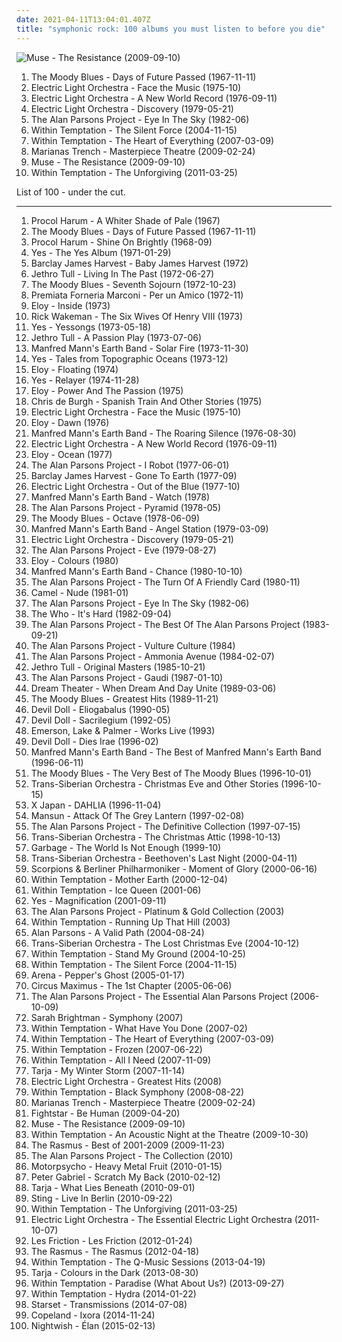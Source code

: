 ```yaml
---
date: 2021-04-11T13:04:01.407Z
title: "symphonic rock: 100 albums you must listen to before you die"
---
```

![Muse - The Resistance (2009-09-10)](http://coverartarchive.org/release/6a5d9eac-0fa6-3170-9cff-a1cb832fd8cd/6076676742-500.jpg "Muse - The Resistance (2009-09-10)")
<ol class="albums">
<li data-cover="http://coverartarchive.org/release/f3bdf87d-550b-3f8e-b8f1-81a62d051a84/7926647371-500.jpg" data-tags="classic rock, progressive rock" role="button">The Moody Blues - Days of Future Passed (1967-11-11)</li>
<li data-cover="http://coverartarchive.org/release/3da95428-3f4b-471b-8aea-ed40bcf04179/7108599389-500.jpg" data-tags="classic rock" role="button">Electric Light Orchestra - Face the Music (1975-10)</li>
<li data-cover="http://coverartarchive.org/release/b89abd66-18d8-4f49-ae66-5cdadf956e0e/5892042975-500.jpg" data-tags="classic rock" role="button">Electric Light Orchestra - A New World Record (1976-09-11)</li>
<li data-cover="http://coverartarchive.org/release/23bf913d-3709-4f84-a3df-f19d3928cb2b/5892233271-500.jpg" data-tags="classic rock, progressive rock, 70s" role="button">Electric Light Orchestra - Discovery (1979-05-21)</li>
<li data-cover="https://img.discogs.com/kR8ak2Y6gJmX8bjyFMp7YY1UwUY=/fit-in/600x604/filters:strip_icc():format(jpeg):mode_rgb():quality(90)/discogs-images/R-9480169-1481315751-1211.jpeg.jpg" data-tags="progressive rock" role="button">The Alan Parsons Project - Eye In The Sky (1982-06)</li>
<li data-cover="http://coverartarchive.org/release/b0d338fa-6935-4aa6-b891-a51c37217e43/4630453378-500.jpg" data-tags="symphonic metal" role="button">Within Temptation - The Silent Force (2004-11-15)</li>
<li data-cover="http://coverartarchive.org/release/ab50ac75-91ce-36a3-99b1-6e5e15aad912/5782076120-500.jpg" data-tags="symphonic metal" role="button">Within Temptation - The Heart of Everything (2007-03-09)</li>
<li data-cover="http://coverartarchive.org/release/a773460a-e896-4883-83fb-3ec44b8dce36/12726549225-500.jpg" data-tags="pop, rock, power pop, pop rock, symphonic rock, 2010s" role="button">Marianas Trench - Masterpiece Theatre (2009-02-24)</li>
<li data-cover="http://coverartarchive.org/release/6a5d9eac-0fa6-3170-9cff-a1cb832fd8cd/6076676742-500.jpg" data-tags="alternative rock" role="button">Muse - The Resistance (2009-09-10)</li>
<li data-cover="http://coverartarchive.org/release/fa2c2a08-5f73-4ace-86e2-2f6d74b42914/2094872063-500.jpg" data-tags="symphonic metal" role="button">Within Temptation - The Unforgiving (2011-03-25)</li>
</ol>
List of 100 - under the cut.
<!-- more -->

_________________

<ol class="albums">
<li data-cover="http://coverartarchive.org/release/4e179701-5308-3866-8b43-a70228f97495/930164328-500.jpg" data-tags="classic rock, progressive rock" role="button">
Procol Harum - A Whiter Shade of Pale (1967)
</li>
<li data-cover="http://coverartarchive.org/release/f3bdf87d-550b-3f8e-b8f1-81a62d051a84/7926647371-500.jpg" data-tags="classic rock, progressive rock" role="button">
The Moody Blues - Days of Future Passed (1967-11-11)
</li>
<li data-cover="https://img.discogs.com/g2XPxP21E9zFxaWBcr-FYCt9ORg=/fit-in/600x450/filters:strip_icc():format(jpeg):mode_rgb():quality(90)/discogs-images/R-13734531-1560009108-6632.jpeg.jpg" data-tags="classic rock" role="button">
Procol Harum - Shine On Brightly (1968-09)
</li>
<li data-cover="http://coverartarchive.org/release/29199a54-50dd-4b81-970a-57d26b5411a5/7023164125-500.jpg" data-tags="progressive rock" role="button">
Yes - The Yes Album (1971-01-29)
</li>
<li data-cover="http://coverartarchive.org/release/a662fede-b832-3587-a4da-120b9bc5e095/10562926126-500.jpg" data-tags="classic rock, rock, progressive rock, symphonic rock, progressive, symphonic prog, progressive-rock, ecki" role="button">
Barclay James Harvest - Baby James Harvest (1972)
</li>
<li data-cover="http://coverartarchive.org/release/c68fd901-1fbd-4007-b113-dff07ba3f743/3691957295-500.jpg" data-tags="classic rock, progressive rock, rock" role="button">
Jethro Tull - Living In The Past (1972-06-27)
</li>
<li data-cover="http://coverartarchive.org/release/ce30bffa-1d5c-4d1d-89f1-ddd9169c60ef/7926266940-500.jpg" data-tags="classic rock" role="button">
The Moody Blues - Seventh Sojourn (1972-10-23)
</li>
<li data-cover="http://coverartarchive.org/release/925b1483-3660-4f3a-a444-dfb0bd4353e6/1236088677-500.jpg" data-tags="progressive rock" role="button">
Premiata Forneria Marconi - Per un Amico (1972-11)
</li>
<li data-cover="http://coverartarchive.org/release/dabffad6-2b97-4838-b899-558d050b9024/27508222851-500.jpg" data-tags="progressive rock" role="button">
Eloy - Inside (1973)
</li>
<li data-cover="http://coverartarchive.org/release/464435f0-b036-33af-9db8-c5c9fd701b15/3445440574-500.jpg" data-tags="progressive rock" role="button">
Rick Wakeman - The Six Wives Of Henry VIII (1973)
</li>
<li data-cover="https://img.discogs.com/9uFNMoftqaZBHdgsDB9aIvk_4_Y=/fit-in/600x600/filters:strip_icc():format(jpeg):mode_rgb():quality(90)/discogs-images/R-3199164-1320166222.jpeg.jpg" data-tags="rock, progressive rock, classic rock" role="button">
Yes - Yessongs (1973-05-18)
</li>
<li data-cover="http://coverartarchive.org/release/8ed99b83-6abc-402e-b723-b036b9441fc4/12733158344-500.jpg" data-tags="progressive rock" role="button">
Jethro Tull - A Passion Play (1973-07-06)
</li>
<li data-cover="http://coverartarchive.org/release/2f15d543-18bf-3ca0-961a-e2172baa9de2/18649504142-500.jpg" data-tags="progressive rock, classic rock, rock" role="button">
Manfred Mann's Earth Band - Solar Fire (1973-11-30)
</li>
<li data-cover="https://img.discogs.com/zRaJPERMIJk19NpxUQ-3-KSB0rU=/fit-in/600x601/filters:strip_icc():format(jpeg):mode_rgb():quality(90)/discogs-images/R-1424009-1320333836.jpeg.jpg" data-tags="progressive rock" role="button">
Yes - Tales from Topographic Oceans (1973-12)
</li>
<li data-cover="https://img.discogs.com/4TbKU6jK0SNYOjSwAoNV4VBiD-g=/fit-in/600x592/filters:strip_icc():format(jpeg):mode_rgb():quality(90)/discogs-images/R-13066734-1547465045-9190.jpeg.jpg" data-tags="progressive rock" role="button">
Eloy - Floating (1974)
</li>
<li data-cover="https://img.discogs.com/7V5J4YnVZUs2vTssmLWbmoMHobI=/fit-in/500x500/filters:strip_icc():format(jpeg):mode_rgb():quality(90)/discogs-images/R-4318780-1362599932-7867.jpeg.jpg" data-tags="progressive rock" role="button">
Yes - Relayer (1974-11-28)
</li>
<li data-cover="http://coverartarchive.org/release/bbbdff45-5937-407b-ac41-585ad578edc7/10791518606-500.jpg" data-tags="progressive rock, space rock" role="button">
Eloy - Power And The Passion (1975)
</li>
<li data-cover="https://img.discogs.com/o_cKmuNeIgs4w-TtjGAQVGrMj1c=/fit-in/600x600/filters:strip_icc():format(jpeg):mode_rgb():quality(90)/discogs-images/R-4973353-1381039307-7609.jpeg.jpg" data-tags="chris de burgh, pop" role="button">
Chris de Burgh - Spanish Train And Other Stories (1975)
</li>
<li data-cover="http://coverartarchive.org/release/3da95428-3f4b-471b-8aea-ed40bcf04179/7108599389-500.jpg" data-tags="classic rock" role="button">
Electric Light Orchestra - Face the Music (1975-10)
</li>
<li data-cover="http://coverartarchive.org/release/24e28094-bef2-40d2-a63e-6080e13cdb64/22048228043-500.jpg" data-tags="progressive rock" role="button">
Eloy - Dawn (1976)
</li>
<li data-cover="http://coverartarchive.org/release/1b884c85-3108-4454-b61b-71d04584908d/15369667898-500.jpg" data-tags="progressive rock" role="button">
Manfred Mann's Earth Band - The Roaring Silence (1976-08-30)
</li>
<li data-cover="http://coverartarchive.org/release/b89abd66-18d8-4f49-ae66-5cdadf956e0e/5892042975-500.jpg" data-tags="classic rock" role="button">
Electric Light Orchestra - A New World Record (1976-09-11)
</li>
<li data-cover="http://coverartarchive.org/release/36db29e4-0464-47c4-a2c3-e6759b467340/22048183283-500.jpg" data-tags="progressive rock" role="button">
Eloy - Ocean (1977)
</li>
<li data-cover="http://coverartarchive.org/release/b4f7256c-bab4-4c4e-a536-6bf05af3b24e/3701983982-500.jpg" data-tags="progressive rock" role="button">
The Alan Parsons Project - I Robot (1977-06-01)
</li>
<li data-cover="https://img.discogs.com/7g7GlUIygRFF6aWQUJIhiNi73Ls=/fit-in/195x258/filters:strip_icc():format(jpeg):mode_rgb():quality(90)/discogs-images/R-8670216-1511994860-5099.png.jpg" data-tags="progressive rock" role="button">
Barclay James Harvest - Gone To Earth (1977-09)
</li>
<li data-cover="http://coverartarchive.org/release/36594124-8097-3af9-891a-8a03b154c79b/23541528287-500.jpg" data-tags="classic rock, 70s" role="button">
Electric Light Orchestra - Out of the Blue (1977-10)
</li>
<li data-cover="http://coverartarchive.org/release/90c91598-6c50-4b2e-a198-13ccff4bca45/22729382753-500.jpg" data-tags="classic rock, progressive rock, art rock, rock" role="button">
Manfred Mann's Earth Band - Watch (1978)
</li>
<li data-cover="http://coverartarchive.org/release/7a0a925f-3a31-3c12-adc6-0e006d216284/8860742582-500.jpg" data-tags="progressive rock" role="button">
The Alan Parsons Project - Pyramid (1978-05)
</li>
<li data-cover="http://coverartarchive.org/release/02c72542-9c16-440c-b963-8c2e38d68626/25140813093-500.jpg" data-tags="classic rock, 70s, symphonic rock, tape, june, my vinyl, iveldie best of 1978, i own this album, decca records, tony clarke, english group, london recordings, the record plant,  los angeles, ninth album, 9 june, 9 june 1978, june 1978,  indigo ranch recording studios,  malibu" role="button">
The Moody Blues - Octave (1978-06-09)
</li>
<li data-cover="http://coverartarchive.org/release/7983dcb5-ab21-4294-a2fe-df7e7c2db606/22729549424-500.jpg" data-tags="rock, progressive rock, symphonic rock, art rock, symphonic prog" role="button">
Manfred Mann's Earth Band - Angel Station (1979-03-09)
</li>
<li data-cover="http://coverartarchive.org/release/23bf913d-3709-4f84-a3df-f19d3928cb2b/5892233271-500.jpg" data-tags="classic rock, progressive rock, 70s" role="button">
Electric Light Orchestra - Discovery (1979-05-21)
</li>
<li data-cover="http://coverartarchive.org/release/b0045ceb-3536-3a5d-91a7-e0919c4e0024/17963070049-500.jpg" data-tags="progressive rock, classic rock" role="button">
The Alan Parsons Project - Eve (1979-08-27)
</li>
<li data-cover="http://coverartarchive.org/release/b532302c-ab4a-4917-85e0-cf600fb743ba/12442242530-500.jpg" data-tags="progressive rock" role="button">
Eloy - Colours (1980)
</li>
<li data-cover="http://coverartarchive.org/release/518878f9-b54c-4e57-8e38-21a57896bf1c/13469499800-500.jpg" data-tags="classic rock, rock, progressive rock, symphonic rock, art rock, symphonic prog, prog, epic, atmospheric, progressive" role="button">
Manfred Mann's Earth Band - Chance (1980-10-10)
</li>
<li data-cover="http://coverartarchive.org/release/96436fe6-745b-3e4c-bbb7-4fd38ae98da4/10252980735-500.jpg" data-tags="progressive rock, classic rock" role="button">
The Alan Parsons Project - The Turn Of A Friendly Card (1980-11)
</li>
<li data-cover="https://img.discogs.com/_PZwGiZVmtke4cxTQw92lXJq9Ig=/fit-in/400x396/filters:strip_icc():format(jpeg):mode_rgb():quality(90)/discogs-images/R-1538167-1294596731.jpeg.jpg" data-tags="progressive rock" role="button">
Camel - Nude (1981-01)
</li>
<li data-cover="https://img.discogs.com/kR8ak2Y6gJmX8bjyFMp7YY1UwUY=/fit-in/600x604/filters:strip_icc():format(jpeg):mode_rgb():quality(90)/discogs-images/R-9480169-1481315751-1211.jpeg.jpg" data-tags="progressive rock" role="button">
The Alan Parsons Project - Eye In The Sky (1982-06)
</li>
<li data-cover="https://img.discogs.com/21xR7CRutjALMZS8sqMuJN9ZzUM=/fit-in/600x597/filters:strip_icc():format(jpeg):mode_rgb():quality(90)/discogs-images/R-10550506-1499718550-3501.jpeg.jpg" data-tags="rock" role="button">
The Who - It's Hard (1982-09-04)
</li>
<li data-cover="https://img.discogs.com/t7n64oGxKHcbIo0dStW5u2UGq_I=/fit-in/600x599/filters:strip_icc():format(jpeg):mode_rgb():quality(90)/discogs-images/R-3524526-1504272727-1153.jpeg.jpg" data-tags="progressive rock, rock, classic rock" role="button">
The Alan Parsons Project - The Best Of The Alan Parsons Project (1983-09-21)
</li>
<li data-cover="https://img.discogs.com/c-Gpq8uZ2sw6Miwvc2bf6JScMM4=/fit-in/600x600/filters:strip_icc():format(jpeg):mode_rgb():quality(90)/discogs-images/R-2049799-1260872402.jpeg.jpg" data-tags="progressive rock, art rock, classic rock, rock" role="button">
The Alan Parsons Project - Vulture Culture (1984)
</li>
<li data-cover="https://img.discogs.com/qbkYmhFvXiMxt-aZ0ocJF12Pg4M=/fit-in/600x518/filters:strip_icc():format(jpeg):mode_rgb():quality(90)/discogs-images/R-9272358-1477737482-9624.jpeg.jpg" data-tags="progressive rock" role="button">
The Alan Parsons Project - Ammonia Avenue (1984-02-07)
</li>
<li data-cover="http://coverartarchive.org/release/bc81125c-d0b3-4226-a348-62a63c6c0cbb/14480024005-500.jpg" data-tags="classic rock, progressive rock" role="button">
Jethro Tull - Original Masters (1985-10-21)
</li>
<li data-cover="http://coverartarchive.org/release/3adfc8d5-b958-3196-b0db-95eee87ab8e0/23473853913-500.jpg" data-tags="progressive rock" role="button">
The Alan Parsons Project - Gaudi (1987-01-10)
</li>
<li data-cover="http://coverartarchive.org/release/80659e3d-dffd-3e65-9a37-16437405fdbd/14168305413-500.jpg" data-tags="progressive metal" role="button">
Dream Theater - When Dream And Day Unite (1989-03-06)
</li>
<li data-cover="https://img.discogs.com/Huu0vdX-BF3IpQz4I1o4bbEWfRE=/fit-in/600x523/filters:strip_icc():format(jpeg):mode_rgb():quality(90)/discogs-images/R-10618995-1501063879-2144.jpeg.jpg" data-tags="classic rock" role="button">
The Moody Blues - Greatest Hits (1989-11-21)
</li>
<li data-cover="https://img.discogs.com/_HwFI-XY7QxEVZnyjrVH7Y9ybVY=/fit-in/600x600/filters:strip_icc():format(jpeg):mode_rgb():quality(90)/discogs-images/R-1396786-1216302897.jpeg.jpg" data-tags="symphonic rock, theatrical, gothic" role="button">
Devil Doll - Eliogabalus (1990-05)
</li>
<li data-cover="http://coverartarchive.org/release/d102e972-ca99-41db-83da-75d187f27082/14136085128-500.jpg" data-tags="avant-garde, art rock, progressive rock, symphonic rock" role="button">
Devil Doll - Sacrilegium (1992-05)
</li>
<li data-cover="http://coverartarchive.org/release/77a1811d-188b-4622-82b2-2239682bd975/22695467189-500.jpg" data-tags="progressive rock" role="button">
Emerson, Lake & Palmer - Works Live (1993)
</li>
<li data-cover="https://img.discogs.com/ii4QVHwJNxrQMG_mfNSgyzxRp48=/fit-in/596x583/filters:strip_icc():format(jpeg):mode_rgb():quality(90)/discogs-images/R-414673-1231713197.jpeg.jpg" data-tags="symphonic rock" role="button">
Devil Doll - Dies Irae (1996-02)
</li>
<li data-cover="http://coverartarchive.org/release/7eb0aaaa-8c6d-4f00-8093-5a1ce4c2e53c/22731801358-500.jpg" data-tags="classic rock, rock, progressive rock, prog, epic, symphonic rock, atmospheric, art rock, progressive, symphonic prog" role="button">
Manfred Mann's Earth Band - The Best of Manfred Mann's Earth Band (1996-06-11)
</li>
<li data-cover="https://img.discogs.com/xc2LvXnwywUoglPNWijLGS7kuJc=/fit-in/569x440/filters:strip_icc():format(jpeg):mode_rgb():quality(90)/discogs-images/R-1079972-1283246565.jpeg.jpg" data-tags="progressive rock, uk, symphonic rock, 90s, compilation, english group, t m blues" role="button">
The Moody Blues - The Very Best of The Moody Blues (1996-10-01)
</li>
<li data-cover="http://coverartarchive.org/release/5619d408-c548-4a46-aefa-1d4dd233d821/5842303816-500.jpg" data-tags="christmas" role="button">
Trans-Siberian Orchestra - Christmas Eve and Other Stories (1996-10-15)
</li>
<li data-cover="https://img.discogs.com/pM4_39Y3cXXUsPpShG0cMstN1Q4=/fit-in/600x505/filters:strip_icc():format(jpeg):mode_rgb():quality(90)/discogs-images/R-4854086-1512640960-1267.jpeg.jpg" data-tags="j-rock" role="button">
X Japan - DAHLIA (1996-11-04)
</li>
<li data-cover="https://img.discogs.com/sxnPIjas0-x3HKkbP11i5pCKI5I=/fit-in/595x600/filters:strip_icc():format(jpeg):mode_rgb():quality(90)/discogs-images/R-463522-1262624981.jpeg.jpg" data-tags="britpop" role="button">
Mansun - Attack Of The Grey Lantern (1997-02-08)
</li>
<li data-cover="http://coverartarchive.org/release/5c831784-fc31-3fab-a916-223cf3fcbcc7/27550646637-500.jpg" data-tags="progressive rock, rock" role="button">
The Alan Parsons Project - The Definitive Collection (1997-07-15)
</li>
<li data-cover="http://coverartarchive.org/release/924423fe-4f58-4496-a09f-dae4da55531e/5842286791-500.jpg" data-tags="christmas" role="button">
Trans-Siberian Orchestra - The Christmas Attic (1998-10-13)
</li>
<li data-cover="http://coverartarchive.org/release/ccb4708f-8973-4aff-aaaa-40ffb0a18144/7765057080-500.jpg" data-tags="electronic, rock, symphonic rock, james bond, shirley manson" role="button">
Garbage - The World Is Not Enough (1999-10)
</li>
<li data-cover="http://coverartarchive.org/release/8dc54860-4a3b-4757-bbe4-a3e852525f3a/3885285137-500.jpg" data-tags="symphonic metal, rock opera" role="button">
Trans-Siberian Orchestra - Beethoven's Last Night (2000-04-11)
</li>
<li data-cover="http://coverartarchive.org/release/8905c0a5-e9a3-470f-9910-cd61a16bb139/17035342526-500.jpg" data-tags="rock, symphonic rock" role="button">
Scorpions & Berliner Philharmoniker - Moment of Glory (2000-06-16)
</li>
<li data-cover="http://coverartarchive.org/release/1d1d160c-0fed-40ae-b781-187ce6b92ba5/12895444510-500.jpg" data-tags="symphonic metal, gothic metal" role="button">
Within Temptation - Mother Earth (2000-12-04)
</li>
<li data-cover="https://img.discogs.com/KASxMpkAu_5phfz8_Amh1fZH6Zg=/fit-in/600x523/filters:strip_icc():format(jpeg):mode_rgb():quality(90)/discogs-images/R-3371333-1568872020-9446.jpeg.jpg" data-tags="gothic metal" role="button">
Within Temptation - Ice Queen (2001-06)
</li>
<li data-cover="https://img.discogs.com/fXBt_rw92I3XVDe5adY6P5yIszk=/fit-in/600x592/filters:strip_icc():format(jpeg):mode_rgb():quality(90)/discogs-images/R-951839-1176753674.jpeg.jpg" data-tags="progressive rock" role="button">
Yes - Magnification (2001-09-11)
</li>
<li data-cover="https://img.discogs.com/CZP9hZzn-vR5vTA1oSyr7wMvmI4=/fit-in/585x517/filters:strip_icc():format(jpeg):mode_rgb():quality(90)/discogs-images/R-822243-1237306871.jpeg.jpg" data-tags="progressive rock, classic rock, rock, prog, epic, symphonic rock, psychedelic, art rock, progressive, psychedelic rock, symphonic prog" role="button">
The Alan Parsons Project - Platinum & Gold Collection (2003)
</li>
<li data-cover="http://coverartarchive.org/release/ac6996dc-c9e2-48e6-98e3-5c3826d2ee4d/8770433514-500.jpg" data-tags="symphonic metal, gothic metal, female vocalists" role="button">
Within Temptation - Running Up That Hill (2003)
</li>
<li data-cover="https://img.discogs.com/5NXr3o_jeM8Ae2YIx-ZAPKdgorA=/fit-in/595x600/filters:strip_icc():format(jpeg):mode_rgb():quality(90)/discogs-images/R-3156479-1327671177.jpeg.jpg" data-tags="progressive rock" role="button">
Alan Parsons - A Valid Path (2004-08-24)
</li>
<li data-cover="http://coverartarchive.org/release/4526e591-2a5f-4d73-98b6-df8e5410dc5c/18723612263-500.jpg" data-tags="christmas" role="button">
Trans-Siberian Orchestra - The Lost Christmas Eve (2004-10-12)
</li>
<li data-cover="http://coverartarchive.org/release/0cb0d731-2781-4fcf-99cd-133d079b7d31/9379278772-500.jpg" data-tags="symphonic metal" role="button">
Within Temptation - Stand My Ground (2004-10-25)
</li>
<li data-cover="http://coverartarchive.org/release/b0d338fa-6935-4aa6-b891-a51c37217e43/4630453378-500.jpg" data-tags="symphonic metal" role="button">
Within Temptation - The Silent Force (2004-11-15)
</li>
<li data-cover="http://coverartarchive.org/release/a88389fc-df1f-4261-97a4-9f4cd17f6fdf/5620804804-500.jpg" data-tags="progressive rock" role="button">
Arena - Pepper's Ghost (2005-01-17)
</li>
<li data-cover="https://via.placeholder.com/450" data-tags="progressive metal" role="button">
Circus Maximus - The 1st Chapter (2005-06-06)
</li>
<li data-cover="http://coverartarchive.org/release/36af9f6f-2329-4411-a56c-9eec592cba15/7799255166-500.jpg" data-tags="progressive rock" role="button">
The Alan Parsons Project - The Essential Alan Parsons Project (2006-10-09)
</li>
<li data-cover="https://img.discogs.com/yN1TDls6ZCOnqUGsiJ48a5Yfk2w=/fit-in/600x600/filters:strip_icc():format(jpeg):mode_rgb():quality(90)/discogs-images/R-1393131-1523761238-6659.jpeg.jpg" data-tags="opera, female vocalist, classical symphony, sarah brightman" role="button">
Sarah Brightman - Symphony (2007)
</li>
<li data-cover="https://img.discogs.com/2gyjPA8sfKtLoRxJiA7GvS01vhU=/fit-in/500x500/filters:strip_icc():format(jpeg):mode_rgb():quality(90)/discogs-images/R-2707684-1388489953-5621.jpeg.jpg" data-tags="symphonic metal" role="button">
Within Temptation - What Have You Done (2007-02)
</li>
<li data-cover="http://coverartarchive.org/release/ab50ac75-91ce-36a3-99b1-6e5e15aad912/5782076120-500.jpg" data-tags="symphonic metal" role="button">
Within Temptation - The Heart of Everything (2007-03-09)
</li>
<li data-cover="http://coverartarchive.org/release/4129c421-5f00-41e2-b366-112be6ed903c/13367940747-500.jpg" data-tags="symphonic metal" role="button">
Within Temptation - Frozen (2007-06-22)
</li>
<li data-cover="http://coverartarchive.org/release/5c8dcafc-66e8-4564-872a-a9ac468fd04f/13367925771-500.jpg" data-tags="symphonic metal" role="button">
Within Temptation - All I Need (2007-11-09)
</li>
<li data-cover="https://via.placeholder.com/450" data-tags="symphonic metal" role="button">
Tarja - My Winter Storm (2007-11-14)
</li>
<li data-cover="http://coverartarchive.org/release/ee4dfeaa-0520-494b-9137-320fd6285ad2/7928096507-500.jpg" data-tags="pop" role="button">
Electric Light Orchestra - Greatest Hits (2008)
</li>
<li data-cover="https://img.discogs.com/P5qhwKGVpnKQVtKgJZKzxHzBIUE=/fit-in/600x598/filters:strip_icc():format(jpeg):mode_rgb():quality(90)/discogs-images/R-7753234-1448067141-3556.jpeg.jpg" data-tags="symphonic metal" role="button">
Within Temptation - Black Symphony (2008-08-22)
</li>
<li data-cover="http://coverartarchive.org/release/a773460a-e896-4883-83fb-3ec44b8dce36/12726549225-500.jpg" data-tags="pop, rock, power pop, pop rock, symphonic rock, 2010s" role="button">
Marianas Trench - Masterpiece Theatre (2009-02-24)
</li>
<li data-cover="http://coverartarchive.org/release/81b5f715-31dd-480c-8549-84b480d891d6/15544090359-500.jpg" data-tags="post-hardcore, alternative rock" role="button">
Fightstar - Be Human (2009-04-20)
</li>
<li data-cover="http://coverartarchive.org/release/6a5d9eac-0fa6-3170-9cff-a1cb832fd8cd/6076676742-500.jpg" data-tags="alternative rock" role="button">
Muse - The Resistance (2009-09-10)
</li>
<li data-cover="http://coverartarchive.org/release/49f428de-3c35-3e20-8141-03d67aa2db2a/4050463336-500.jpg" data-tags="metal, acoustic, symphonic metal" role="button">
Within Temptation - An Acoustic Night at the Theatre (2009-10-30)
</li>
<li data-cover="https://img.discogs.com/GoJvDml08glqbe067fpUqe5rQKQ=/fit-in/600x546/filters:strip_icc():format(jpeg):mode_rgb():quality(90)/discogs-images/R-4869481-1378002400-7338.jpeg.jpg" data-tags="rock, alternative rock" role="button">
The Rasmus - Best of 2001-2009 (2009-11-23)
</li>
<li data-cover="http://coverartarchive.org/release/6c5d7596-820a-484a-862d-acda336367a1/28707055601-500.jpg" data-tags="progressive rock, classic rock, rock, prog, epic, symphonic rock, psychedelic, art rock, progressive, psychedelic rock, symphonic prog" role="button">
The Alan Parsons Project - The Collection (2010)
</li>
<li data-cover="http://coverartarchive.org/release/2dee5650-21f6-331c-b945-a103180073c7/3361370191-500.jpg" data-tags="alternative rock, psychedelic rock" role="button">
Motorpsycho - Heavy Metal Fruit (2010-01-15)
</li>
<li data-cover="https://img.discogs.com/-8aBOmFQ8fB3TokkT7RCF20_3uk=/fit-in/471x468/filters:strip_icc():format(jpeg):mode_rgb():quality(90)/discogs-images/R-7332044-1439106554-9938.jpeg.jpg" data-tags="singer-songwriter, rock" role="button">
Peter Gabriel - Scratch My Back (2010-02-12)
</li>
<li data-cover="https://img.discogs.com/8sZQNKE9oHBtEZ3Z5Nv6Ftbj_fU=/fit-in/400x400/filters:strip_icc():format(jpeg):mode_rgb():quality(90)/discogs-images/R-4925290-1379608085-2951.jpeg.jpg" data-tags="symphonic metal" role="button">
Tarja - What Lies Beneath (2010-09-01)
</li>
<li data-cover="http://coverartarchive.org/release/28a67217-0511-4fce-9e79-acdcf7c3eea6/15465041811-500.jpg" data-tags="sting" role="button">
Sting - Live In Berlin (2010-09-22)
</li>
<li data-cover="http://coverartarchive.org/release/fa2c2a08-5f73-4ace-86e2-2f6d74b42914/2094872063-500.jpg" data-tags="symphonic metal" role="button">
Within Temptation - The Unforgiving (2011-03-25)
</li>
<li data-cover="http://coverartarchive.org/release/fd511aa3-bdbc-4997-a5c8-0532197fd6cc/20786298396-500.jpg" data-tags="classic rock" role="button">
Electric Light Orchestra - The Essential Electric Light Orchestra (2011-10-07)
</li>
<li data-cover="http://coverartarchive.org/release/4aad4fc2-43ea-440e-8743-5aabacb6bcaa/4410509751-500.jpg" data-tags="alternative rock, symphonic rock, electronic rock, classical crossover" role="button">
Les Friction - Les Friction (2012-01-24)
</li>
<li data-cover="http://coverartarchive.org/release/88b326d1-7b63-4304-b403-d7ff46d56109/2491087347-500.jpg" data-tags="pop, alternative rock, soft rock" role="button">
The Rasmus - The Rasmus (2012-04-18)
</li>
<li data-cover="http://coverartarchive.org/release/b3321ccf-c714-495b-8fdf-38d983db5b1c/6493623620-500.jpg" data-tags="symphonic rock, symphonic pop" role="button">
Within Temptation - The Q-Music Sessions (2013-04-19)
</li>
<li data-cover="http://coverartarchive.org/release/93eda5ae-ce09-4d85-90bf-b1ce182e4bbc/15257604463-500.jpg" data-tags="symphonic metal" role="button">
Tarja - Colours in the Dark (2013-08-30)
</li>
<li data-cover="http://coverartarchive.org/release/dd0d970d-7cd2-47f7-8839-ce02142b3c5d/5276135888-500.jpg" data-tags="metal" role="button">
Within Temptation - Paradise (What About Us?) (2013-09-27)
</li>
<li data-cover="http://coverartarchive.org/release/a3f93e14-2c2a-4ff9-96c1-52ce69b25216/6426874422-500.jpg" data-tags="symphonic metal" role="button">
Within Temptation - Hydra (2014-01-22)
</li>
<li data-cover="http://coverartarchive.org/release/4785004d-ea89-4397-909c-312d97826d45/7445539786-500.jpg" data-tags="progressive metal, alternative metal, electronic, symphonic" role="button">
Starset - Transmissions (2014-07-08)
</li>
<li data-cover="http://coverartarchive.org/release/330ea18d-6399-44a7-9183-ecaeaad2e550/12000617111-500.jpg" data-tags="indie, rock, alternative rock, symphonic rock, mellow, opera rock, orchestral rock, tooth and nail records" role="button">
Copeland - Ixora (2014-11-24)
</li>
<li data-cover="http://coverartarchive.org/release/52366c7e-ae45-4125-a2e1-5a980368d612/9165534566-500.jpg" data-tags="symphonic metal" role="button">
Nightwish - Élan (2015-02-13)
</li>
</ol>